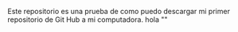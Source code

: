 Este repositorio es una prueba de como puedo descargar mi primer repositorio de Git Hub a mi computadora. hola ""